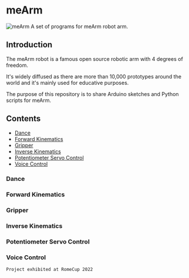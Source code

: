 # meArm
![meArm](meArm1.jpeg)
A set of programs for meArm robot arm.

## Introduction
The meArm robot is a famous open source robotic arm with 4 degrees of freedom.  

It's widely diffused as there are more than 10,000 prototypes around the world and it's mainly used for educative purposes.

The purpose of this repository is to share Arduino sketches and Python scripts for meArm.
## Contents
- [Dance](#dance)
- [Forward Kinematics](#forward-kinematics)
- [Gripper](#gripper)
- [Inverse Kinematics](#inverse-kinematics)
- [Potentiometer Servo Control](#potentiometer-servo-control)
- [Voice Control](#voice-control)

### Dance
### Forward Kinematics
### Gripper
### Inverse Kinematics
### Potentiometer Servo Control
### Voice Control
```
Project exhibited at RomeCup 2022
```